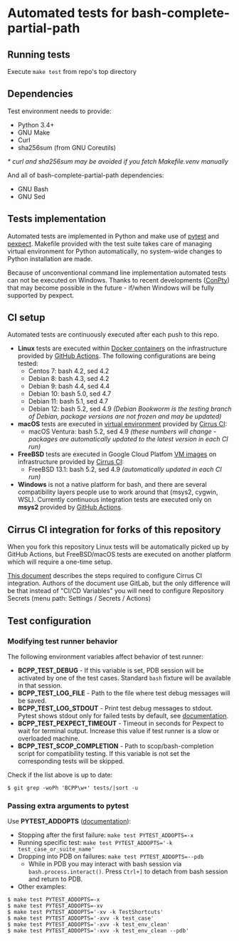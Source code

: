 # Automated tests for bash-complete-partial-path

## Running tests

Execute `make test` from repo's top directory


## Dependencies

Test environment needs to provide:

- Python 3.4+
- GNU Make
- Curl
- sha256sum (from GNU Coreutils)

_* curl and sha256sum may be avoided if you fetch Makefile.venv manually_

And all of bash-complete-partial-path dependencies:

- GNU Bash
- GNU Sed


## Tests implementation

Automated tests are implemented in Python and make use of [pytest] and [pexpect].
Makefile provided with the test suite takes care of managing virtual
environment for Python automatically, no system-wide changes to Python
installation are made.

Because of unconventional command line implementation automated tests can not
be executed on Windows. Thanks to recent developments ([ConPty]) that may
become possible in the future - if/when Windows will be fully supported by
pexpect.

[pytest]: https://docs.pytest.org/en/stable/
[pexpect]: https://pexpect.readthedocs.io/en/stable/
[ConPTY]: https://devblogs.microsoft.com/commandline/windows-command-line-introducing-the-windows-pseudo-console-conpty/


## CI setup

Automated tests are continuously executed after each push to this repo.

- **Linux** tests are executed within [Docker containers] on the
  infrastructure provided by [GitHub Actions]. The following configurations are
  being tested:
    - Centos 7: bash 4.2, sed 4.2
    - Debian 8: bash 4.3, sed 4.2
    - Debian 9: bash 4.4, sed 4.4
    - Debian 10: bash 5.0, sed 4.7
    - Debian 11: bash 5.1, sed 4.7
    - Debian 12: bash 5.2, sed 4.9 *(Debian Bookworm is the testing branch of
      Debian, package versions are not frozen and may be updated)*
- **macOS** tests are executed in [virtual environment] provided by [Cirrus CI]:
    - macOS Ventura: bash 5.2, sed 4.9 *(these numbers will change - packages
      are automatically updated to the latest version in each CI run)*
- **FreeBSD** tests are executed in Google Cloud Platfom [VM images] on
  infrastructure provided by [Cirrus CI]:
    - FreeBSD 13.1: bash 5.2, sed 4.9 *(automatically updated in each CI run)*
- **Windows** is not a native platform for bash, and there are several
  compatibility layers people use to work around that (msys2, cygwin, WSL).
  Currently continuous integration tests are executed only on **msys2**
  provided by [GitHub Actions].

[GitHub Actions]: https://github.com/features/actions
[Docker containers]: docker/README.md
[virtual environment]: https://cirrus-ci.org/guide/macOS/
[VM images]: https://cirrus-ci.org/guide/FreeBSD/
[Cirrus CI]: https://cirrus-ci.org/


## Cirrus CI integration for forks of this repository

When you fork this repository Linux tests will be automatically picked up by
GitHub Actions, but FreeBSD/macOS tests are executed on another platform which
will require a one-time setup.

[This document](https://github.com/libvirt/libvirt/blob/master/ci/README.rst) describes
the steps required to configure Cirrus CI integration. Authors of the document use
GitLab, but the only difference will be that instead of "CI/CD Variables" you
will need to configure Repository Secrets (menu path: Settings / Secrets / Actions)


## Test configuration

### Modifying test runner behavior

The following environment variables affect behavior of test runner:

- **BCPP_TEST_DEBUG** -
  If this variable is set, PDB session will be activated by one of the test
  cases. Standard `bash` fixture will be available in that session.
- **BCPP_TEST_LOG_FILE** -
  Path to the file where test debug messages will be saved.
- **BCPP_TEST_LOG_STDOUT** -
  Print test debug messages to stdout. Pytest shows stdout only for failed
  tests by default, see [documentation](https://docs.pytest.org/en/latest/capture.html).
- **BCPP_TEST_PEXPECT_TIMEOUT** -
  Timeout in seconds for Pexpect to wait for terminal output. Increase this
  value if test runner is a slow or overloaded machine.
- **BCPP_TEST_SCOP_COMPLETION** -
  Path to scop/bash-completion script for compatibility testing. If this
  variable is not set the corresponding tests will be skipped.

Check if the list above is up to date:

```
$ git grep -woPh 'BCPP\w+' tests/|sort -u
```

### Passing extra arguments to pytest

Use **PYTEST_ADDOPTS**
([documentation](http://doc.pytest.org/en/latest/customize.html#adding-default-options)):

- Stopping after the first failure: `make test PYTEST_ADDOPTS=-x`
- Running specific test: `make test PYTEST_ADDOPTS='-k test_case_or_suite_name'`
- Dropping into PDB on failures: `make test PYTEST_ADDOPTS=--pdb`
    - While in PDB you may interact with bash session via
      `bash.process.interact()`. Press `Ctrl+]` to detach from bash session
      and return to PDB.
- Other examples:

```
$ make test PYTEST_ADDOPTS=-x
$ make test PYTEST_ADDOPTS=-xv
$ make test PYTEST_ADDOPTS='-xv -k TestShortcuts'
$ make test PYTEST_ADDOPTS='-xvv -k test_case'
$ make test PYTEST_ADDOPTS='-xvv -k test_env_clean'
$ make test PYTEST_ADDOPTS='-xvv -k test_env_clean --pdb'
```
